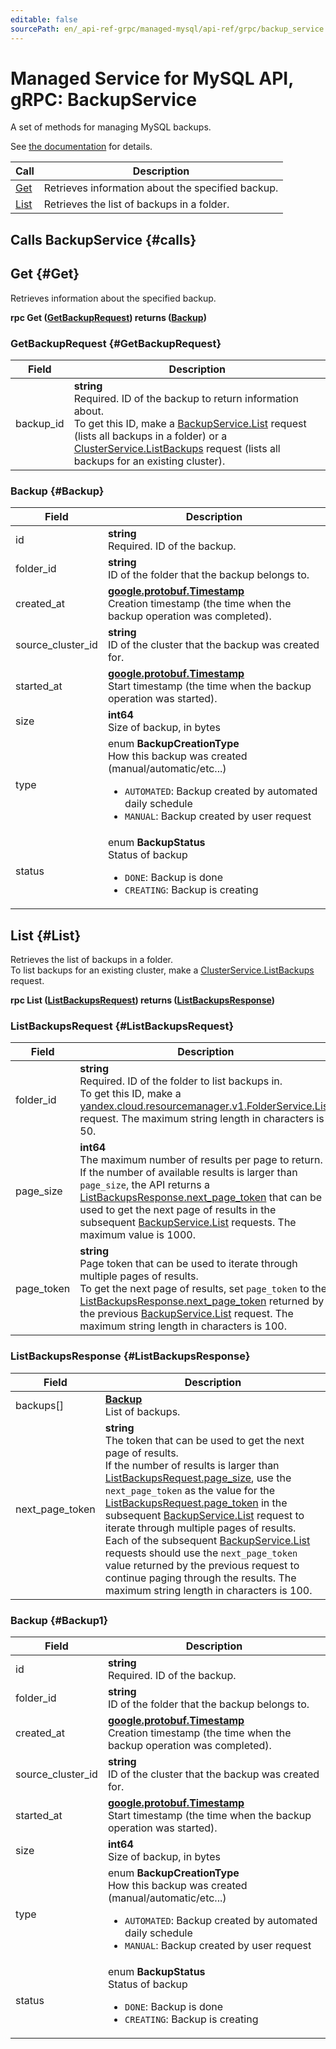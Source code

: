 ```yaml
---
editable: false
sourcePath: en/_api-ref-grpc/managed-mysql/api-ref/grpc/backup_service.md
---
```


# Managed Service for MySQL API, gRPC: BackupService

A set of methods for managing MySQL backups. 

See [the documentation](/docs/managed-mysql/operations/cluster-backups) for details.

| Call | Description |
| --- | --- |
| [Get](#Get) | Retrieves information about the specified backup. |
| [List](#List) | Retrieves the list of backups in a folder. |

## Calls BackupService {#calls}

## Get {#Get}

Retrieves information about the specified backup.

**rpc Get ([GetBackupRequest](#GetBackupRequest)) returns ([Backup](#Backup))**

### GetBackupRequest {#GetBackupRequest}

Field | Description
--- | ---
backup_id | **string**<br>Required. ID of the backup to return information about. <br>To get this ID, make a [BackupService.List](#List) request (lists all backups in a folder) or a [ClusterService.ListBackups](./cluster_service#ListBackups) request (lists all backups for an existing cluster). 


### Backup {#Backup}

Field | Description
--- | ---
id | **string**<br>Required. ID of the backup. 
folder_id | **string**<br>ID of the folder that the backup belongs to. 
created_at | **[google.protobuf.Timestamp](https://developers.google.com/protocol-buffers/docs/reference/google.protobuf#timestamp)**<br>Creation timestamp (the time when the backup operation was completed). 
source_cluster_id | **string**<br>ID of the cluster that the backup was created for. 
started_at | **[google.protobuf.Timestamp](https://developers.google.com/protocol-buffers/docs/reference/google.protobuf#timestamp)**<br>Start timestamp (the time when the backup operation was started). 
size | **int64**<br>Size of backup, in bytes 
type | enum **BackupCreationType**<br>How this backup was created (manual/automatic/etc...) <ul><li>`AUTOMATED`: Backup created by automated daily schedule</li><li>`MANUAL`: Backup created by user request</li></ul>
status | enum **BackupStatus**<br>Status of backup <ul><li>`DONE`: Backup is done</li><li>`CREATING`: Backup is creating</li></ul>


## List {#List}

Retrieves the list of backups in a folder. <br>To list backups for an existing cluster, make a [ClusterService.ListBackups](./cluster_service#ListBackups) request.

**rpc List ([ListBackupsRequest](#ListBackupsRequest)) returns ([ListBackupsResponse](#ListBackupsResponse))**

### ListBackupsRequest {#ListBackupsRequest}

Field | Description
--- | ---
folder_id | **string**<br>Required. ID of the folder to list backups in. <br>To get this ID, make a [yandex.cloud.resourcemanager.v1.FolderService.List](/docs/resource-manager/api-ref/grpc/folder_service#List) request. The maximum string length in characters is 50.
page_size | **int64**<br>The maximum number of results per page to return. <br>If the number of available results is larger than `page_size`, the API returns a [ListBackupsResponse.next_page_token](#ListBackupsResponse) that can be used to get the next page of results in the subsequent [BackupService.List](#List) requests. The maximum value is 1000.
page_token | **string**<br>Page token that can be used to iterate through multiple pages of results. <br>To get the next page of results, set `page_token` to the [ListBackupsResponse.next_page_token](#ListBackupsResponse) returned by the previous [BackupService.List](#List) request. The maximum string length in characters is 100.


### ListBackupsResponse {#ListBackupsResponse}

Field | Description
--- | ---
backups[] | **[Backup](#Backup1)**<br>List of backups. 
next_page_token | **string**<br>The token that can be used to get the next page of results. <br>If the number of results is larger than [ListBackupsRequest.page_size](#ListBackupsRequest), use the `next_page_token` as the value for the [ListBackupsRequest.page_token](#ListBackupsRequest) in the subsequent [BackupService.List](#List) request to iterate through multiple pages of results. <br>Each of the subsequent [BackupService.List](#List) requests should use the `next_page_token` value returned by the previous request to continue paging through the results. The maximum string length in characters is 100.


### Backup {#Backup1}

Field | Description
--- | ---
id | **string**<br>Required. ID of the backup. 
folder_id | **string**<br>ID of the folder that the backup belongs to. 
created_at | **[google.protobuf.Timestamp](https://developers.google.com/protocol-buffers/docs/reference/google.protobuf#timestamp)**<br>Creation timestamp (the time when the backup operation was completed). 
source_cluster_id | **string**<br>ID of the cluster that the backup was created for. 
started_at | **[google.protobuf.Timestamp](https://developers.google.com/protocol-buffers/docs/reference/google.protobuf#timestamp)**<br>Start timestamp (the time when the backup operation was started). 
size | **int64**<br>Size of backup, in bytes 
type | enum **BackupCreationType**<br>How this backup was created (manual/automatic/etc...) <ul><li>`AUTOMATED`: Backup created by automated daily schedule</li><li>`MANUAL`: Backup created by user request</li></ul>
status | enum **BackupStatus**<br>Status of backup <ul><li>`DONE`: Backup is done</li><li>`CREATING`: Backup is creating</li></ul>



